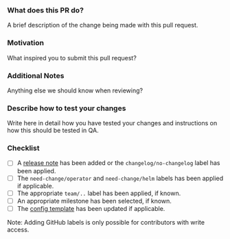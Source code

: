 ### What does this PR do?

A brief description of the change being made with this pull request.

### Motivation

What inspired you to submit this pull request?

### Additional Notes

Anything else we should know when reviewing?

### Describe how to test your changes

Write here in detail how you have tested your changes
and instructions on how this should be tested in QA.

### Checklist
<!-- Place an '[x]' (no spaces) in all applicable fields. Please remove unrelated fields. -->

- [ ] A [release note](https://github.com/DataDog/datadog-agent/blob/main/docs/dev/contributing.md#reno) has been added or the `changelog/no-changelog` label has been applied.
- [ ] The `need-change/operator` and `need-change/helm` labels has been applied if applicable.
- [ ] The appropriate `team/..` label has been applied, if known.
- [ ] An appropriate milestone has been selected, if known.
- [ ] The [config template](https://github.com/DataDog/datadog-agent/blob/main/pkg/config/config_template.yaml) has been updated if applicable.

Note: Adding GitHub labels is only possible for contributors with write access.
